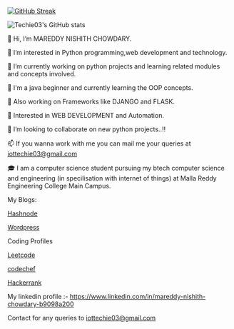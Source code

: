 [![GitHub Streak](https://streak-stats.demolab.com/?user=Techie03&theme=highcontrast)](https://git.io/streak-stats)

![Techie03's GitHub stats](https://github-readme-stats.vercel.app/api?username=Techie03&theme=dark&show_icons=true)



👋 Hi, I’m MAREDDY NISHITH CHOWDARY.

👀 I’m interested in Python programming,web development and technology.

🌱 I’m currently working on python projects and learning related modules and concepts involved.

🌱 I'm a java beginner and currently learning the OOP concepts.

🌱 Also working on Frameworks like DJANGO and FLASK.

🌱 Interested in WEB DEVELOPMENT and Automation.

💞️ I’m looking to collaborate on new python projects..!!

📫 If you wanna work with me you can mail me your queries at iottechie03@gmail.com

🎓 I am a computer science student pursuing my btech computer science and engineering (in specilisation with internet of things) at Malla Reddy Engineering College Main Campus.

My Blogs:

[Hashnode](https://techie03.hashnode.dev/)

[Wordpress](https://myiottechie.wordpress.com/)


Coding Profiles

[Leetcode](https://leetcode.com/nishith374/)

[codechef](https://www.codechef.com/users/nishith07)

[Hackerrank](https://www.hackerrank.com/nishith374)




My linkedin profile :- https://www.linkedin.com/in/mareddy-nishith-chowdary-b9098a200



Contact for any queries to iottechie03@gmail.com 
